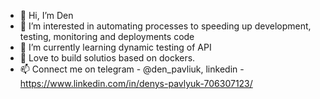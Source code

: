 - 👋 Hi, I’m Den
- 👀 I’m interested in automating processes to speeding up development, testing, monitoring and deployments code
- 🌱 I’m currently learning dynamic testing of API
- 💞️ Love to build solutios based on dockers.
- 📫 Connect me on telegram - @den_pavliuk, linkedin - https://www.linkedin.com/in/denys-pavlyuk-706307123/

<!---
Densf2/Densf2 is a ✨ special ✨ repository because its `README.md` (this file) appears on your GitHub profile.
You can click the Preview link to take a look at your changes.
--->
